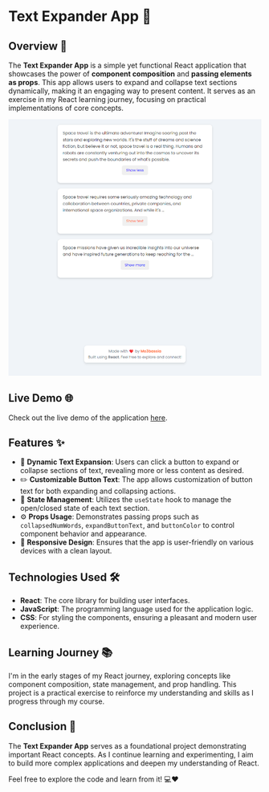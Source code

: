 # Text Expander App 🚀

## Overview 🌟

The **Text Expander App** is a simple yet functional React application that showcases the power of **component composition** and **passing elements as props**. This app allows users to expand and collapse text sections dynamically, making it an engaging way to present content. It serves as an exercise in my React learning journey, focusing on practical implementations of core concepts.

![Preview](./public/preview.png)

## Live Demo 🌐

Check out the live demo of the application [here](https://text-expander-mo3bassias-projects.vercel.app).

## Features ✨

- 📖 **Dynamic Text Expansion**: Users can click a button to expand or collapse sections of text, revealing more or less content as desired.
- ✏️ **Customizable Button Text**: The app allows customization of button text for both expanding and collapsing actions.
- 🔄 **State Management**: Utilizes the `useState` hook to manage the open/closed state of each text section.
- ⚙️ **Props Usage**: Demonstrates passing props such as `collapsedNumWords`, `expandButtonText`, and `buttonColor` to control component behavior and appearance.
- 📱 **Responsive Design**: Ensures that the app is user-friendly on various devices with a clean layout.

## Technologies Used 🛠️

- **React**: The core library for building user interfaces.
- **JavaScript**: The programming language used for the application logic.
- **CSS**: For styling the components, ensuring a pleasant and modern user experience.

## Learning Journey 📚

I'm in the early stages of my React journey, exploring concepts like component composition, state management, and prop handling. This project is a practical exercise to reinforce my understanding and skills as I progress through my course.

## Conclusion 🎉

The **Text Expander App** serves as a foundational project demonstrating important React concepts. As I continue learning and experimenting, I aim to build more complex applications and deepen my understanding of React.

Feel free to explore the code and learn from it! 💻❤️
